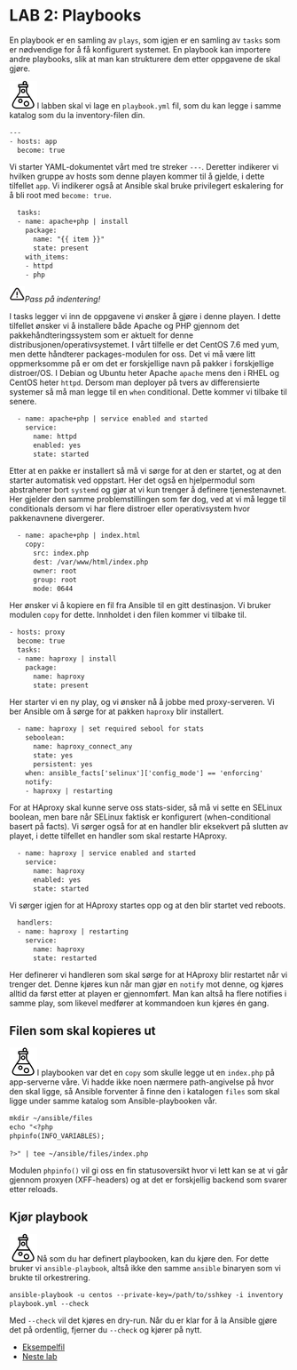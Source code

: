 # LAB 2: Playbooks
En playbook er en samling av ```plays```, som igjen er en samling av ```tasks``` som er nødvendige for å få konfigurert systemet.
En playbook kan importere andre playbooks, slik at man kan strukturere dem etter oppgavene de skal gjøre.

![oppgave](lab/image/task.png)I labben skal vi lage en `playbook.yml` fil, som du kan legge i samme katalog som du la inventory-filen din.

```
---
- hosts: app
  become: true
```

Vi starter YAML-dokumentet vårt med tre streker ```---```. Deretter indikerer vi hvilken gruppe av hosts som denne playen kommer til å gjelde, i dette tilfellet ```app```. Vi indikerer også at Ansible skal bruke privilegert eskalering for å bli root med ```become: true```.

```
  tasks:
  - name: apache+php | install
    package:
      name: "{{ item }}"
      state: present
    with_items:
    - httpd
    - php
```

![alert](lab/image/alert.png)*Pass på indentering!*

I tasks legger vi inn de oppgavene vi ønsker å gjøre i denne playen. I dette tilfellet ønsker vi å installere både Apache og PHP gjennom det pakkehåndteringssystem som er aktuelt for denne distribusjonen/operativsystemet. I vårt tilfelle er det CentOS 7.6 med yum, men dette håndterer packages-modulen for oss. Det vi må være litt oppmerksomme på er om det er forskjellige navn på pakker i forskjellige distroer/OS. I Debian og Ubuntu heter Apache ```apache``` mens den i RHEL og CentOS heter ```httpd```. Dersom man deployer på tvers av differensierte systemer så må man legge til en ```when``` conditional. Dette kommer vi tilbake til senere.

```
  - name: apache+php | service enabled and started
    service:
      name: httpd
      enabled: yes
      state: started
```

Etter at en pakke er installert så må vi sørge for at den er startet, og at den starter automatisk ved oppstart. Her det også en hjelpermodul som abstraherer bort ```systemd``` og gjør at vi kun trenger å definere tjenestenavnet. Her gjelder den samme problemstillingen som før dog, ved at vi må legge til conditionals dersom vi har flere distroer eller operativsystem hvor pakkenavnene divergerer.

```
  - name: apache+php | index.html
    copy:
      src: index.php
      dest: /var/www/html/index.php
      owner: root
      group: root
      mode: 0644
```

Her ønsker vi å kopiere en fil fra Ansible til en gitt destinasjon. Vi bruker modulen ```copy``` for dette. Innholdet i den filen kommer vi tilbake til.

```
- hosts: proxy
  become: true
  tasks:
  - name: haproxy | install
    package:
      name: haproxy
      state: present
```

Her starter vi en ny play, og vi ønsker nå å jobbe med proxy-serveren. Vi ber Ansible om å sørge for at pakken ```haproxy``` blir installert.

```
  - name: haproxy | set required sebool for stats
    seboolean:
      name: haproxy_connect_any
      state: yes
      persistent: yes
    when: ansible_facts['selinux']['config_mode'] == 'enforcing'
    notify:
    - haproxy | restarting
```

For at HAproxy skal kunne serve oss stats-sider, så må vi sette en SELinux boolean, men bare når SELinux faktisk er konfigurert (when-conditional basert på facts). Vi sørger også for at en handler blir eksekvert på slutten av playet, i dette tilfellet en handler som skal restarte HAproxy.

```
  - name: haproxy | service enabled and started
    service:
      name: haproxy
      enabled: yes
      state: started
```

Vi sørger igjen for at HAproxy startes opp og at den blir startet ved reboots.


```
  handlers:
  - name: haproxy | restarting
    service:
      name: haproxy
      state: restarted
```

Her definerer vi handleren som skal sørge for at HAproxy blir restartet når vi trenger det. Denne kjøres kun når man gjør en ```notify``` mot denne, og kjøres alltid da først etter at playen er gjennomført. Man kan altså ha flere notifies i samme play, som likevel medfører at kommandoen kun kjøres én gang.

## Filen som skal kopieres ut
![oppgave](lab/image/task.png)I playbooken var det en `copy` som skulle legge ut en `index.php` på app-serverne våre. Vi hadde ikke noen nærmere path-angivelse på hvor den skal ligge, så Ansible forventer å finne den i katalogen `files` som skal ligge under samme katalog som Ansible-playbooken vår.

```
mkdir ~/ansible/files
echo "<?php
phpinfo(INFO_VARIABLES);

?>" | tee ~/ansible/files/index.php
```

Modulen `phpinfo()` vil gi oss en fin statusoversikt hvor vi lett kan se at vi går gjennom proxyen (XFF-headers) og at det er forskjellig backend som svarer etter reloads.

## Kjør playbook
![oppgave](lab/image/task.png)Nå som du har definert playbooken, kan du kjøre den. For dette bruker vi `ansible-playbook`, altså ikke den samme `ansible` binaryen som vi brukte til orkestrering.

```
ansible-playbook -u centos --private-key=/path/to/sshkey -i inventory playbook.yml --check
```

Med `--check` vil det kjøres en dry-run. Når du er klar for å la Ansible gjøre det på ordentlig, fjerner du `--check` og kjører på nytt.

* [Eksempelfil](workdir/playbook.yml)
* [Neste lab](lab/3-templates.md)